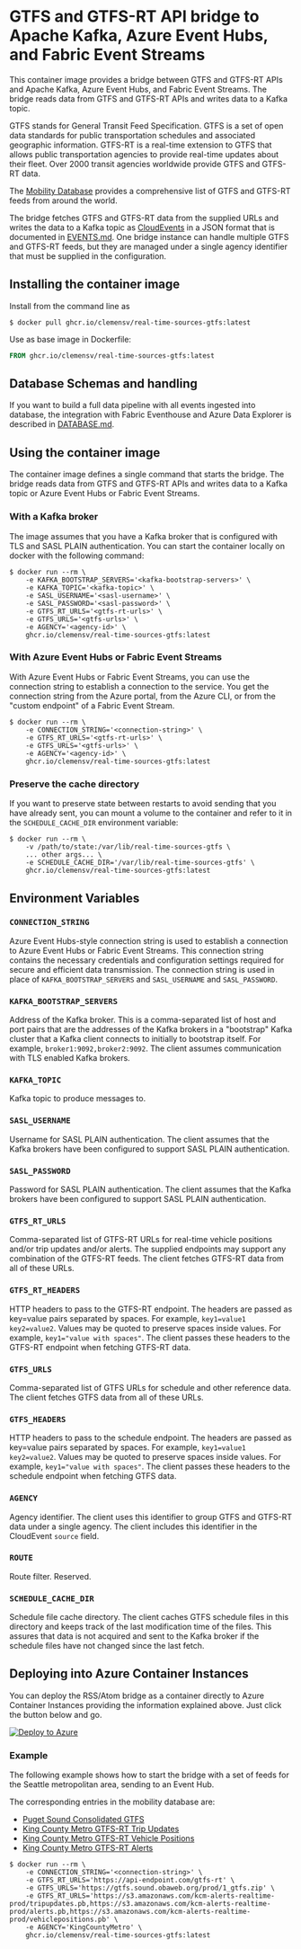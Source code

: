 # GTFS and GTFS-RT API bridge to Apache Kafka, Azure Event Hubs, and Fabric Event Streams

This container image provides a bridge between GTFS and GTFS-RT APIs and Apache
Kafka, Azure Event Hubs, and Fabric Event Streams. The bridge reads data from
GTFS and GTFS-RT APIs and writes data to a Kafka topic.

GTFS stands for General Transit Feed Specification. GTFS is a set of open data
standards for public transportation schedules and associated geographic
information. GTFS-RT is a real-time extension to GTFS that allows public
transportation agencies to provide real-time updates about their fleet. Over 2000
transit agencies worldwide provide GTFS and GTFS-RT data.

The [Mobility Database](https://mobilitydatabase.org) provides a comprehensive list of GTFS
and GTFS-RT feeds from around the world. 

The bridge fetches GTFS and GTFS-RT data from the supplied URLs and writes the
data to a Kafka topic as [CloudEvents](https://cloudevents.io/) in a JSON format that
is documented in [EVENTS.md](EVENTS.md). One bridge instance can handle multiple
GTFS and GTFS-RT feeds, but they are managed under a single agency identifier that
must be supplied in the configuration.

## Installing the container image

Install from the command line as
```shell
$ docker pull ghcr.io/clemensv/real-time-sources-gtfs:latest
```

Use as base image in Dockerfile:

```Dockerfile
FROM ghcr.io/clemensv/real-time-sources-gtfs:latest
```

## Database Schemas and handling

If you want to build a full data pipeline with all events ingested into
database, the integration with Fabric Eventhouse and Azure Data Explorer is
described in [DATABASE.md](../DATABASE.md).

## Using the container image

The container image defines a single command that starts the bridge. The bridge
reads data from GTFS and GTFS-RT APIs and writes data to a Kafka topic or
Azure Event Hubs or Fabric Event Streams.

### With a Kafka broker

The image assumes that you have a Kafka broker that is configured with TLS and
SASL PLAIN authentication. You can start the container locally on docker with
the following command:

```shell
$ docker run --rm \
    -e KAFKA_BOOTSTRAP_SERVERS='<kafka-bootstrap-servers>' \
    -e KAFKA_TOPIC='<kafka-topic>' \
    -e SASL_USERNAME='<sasl-username>' \
    -e SASL_PASSWORD='<sasl-password>' \
    -e GTFS_RT_URLS='<gtfs-rt-urls>' \
    -e GTFS_URLS='<gtfs-urls>' \
    -e AGENCY='<agency-id>' \
    ghcr.io/clemensv/real-time-sources-gtfs:latest
```

### With Azure Event Hubs or Fabric Event Streams

With Azure Event Hubs or Fabric Event Streams, you can use the connection string
to establish a connection to the service. You get the connection string from the
Azure portal, from the Azure CLI, or from the "custom endpoint" of a Fabric
Event Stream.

```shell
$ docker run --rm \
    -e CONNECTION_STRING='<connection-string>' \
    -e GTFS_RT_URLS='<gtfs-rt-urls>' \
    -e GTFS_URLS='<gtfs-urls>' \
    -e AGENCY='<agency-id>' \
    ghcr.io/clemensv/real-time-sources-gtfs:latest
```


### Preserve the cache directory

If you want to preserve state between restarts to avoid sending that you have
already sent, you can mount a volume to the container and refer to it in the
`SCHEDULE_CACHE_DIR` environment variable:

```shell
$ docker run --rm \
    -v /path/to/state:/var/lib/real-time-sources-gtfs \
    ... other args... \
    -e SCHEDULE_CACHE_DIR='/var/lib/real-time-sources-gtfs' \
    ghcr.io/clemensv/real-time-sources-gtfs:latest
```

## Environment Variables

### `CONNECTION_STRING`

Azure Event Hubs-style connection string is used to establish a connection to
Azure Event Hubs or Fabric Event Streams. This connection string contains the
necessary credentials and configuration settings required for secure and
efficient data transmission. The connection string is used in place of
`KAFKA_BOOTSTRAP_SERVERS` and `SASL_USERNAME` and `SASL_PASSWORD`.

### `KAFKA_BOOTSTRAP_SERVERS`

Address of the Kafka broker. This is a comma-separated list of host and port
pairs that are the addresses of the Kafka brokers in a "bootstrap" Kafka cluster
that a Kafka client connects to initially to bootstrap itself. For example,
`broker1:9092,broker2:9092`. The client assumes communication with TLS enabled
Kafka brokers.

### `KAFKA_TOPIC`

Kafka topic to produce messages to.

### `SASL_USERNAME`

Username for SASL PLAIN authentication. The client assumes that the Kafka
brokers have been configured to support SASL PLAIN authentication.

### `SASL_PASSWORD`

Password for SASL PLAIN authentication. The client assumes that the Kafka
brokers have been configured to support SASL PLAIN authentication.

### `GTFS_RT_URLS`

Comma-separated list of GTFS-RT URLs for real-time vehicle positions and/or trip
updates and/or alerts. The supplied endpoints may support any combination of the
GTFS-RT feeds. The client fetches GTFS-RT data from all of these URLs.

### `GTFS_RT_HEADERS`

HTTP headers to pass to the GTFS-RT endpoint. The headers are passed as
key=value pairs separated by spaces. For example, `key1=value1 key2=value2`.
Values may be quoted to preserve spaces inside values. For example,
`key1="value with spaces"`. The client passes these headers to the GTFS-RT
endpoint when fetching GTFS-RT data.

### `GTFS_URLS`

Comma-separated list of GTFS URLs for schedule and other reference data. The
client fetches GTFS data from all of these URLs.

### `GTFS_HEADERS`

HTTP headers to pass to the schedule endpoint. The headers are passed as
key=value pairs separated by spaces. For example, `key1=value1 key2=value2`.
Values may be quoted to preserve spaces inside values. For example,
`key1="value with spaces"`. The client passes these headers to the schedule
endpoint when fetching GTFS data.

### `AGENCY`

Agency identifier. The client uses this identifier to group GTFS and GTFS-RT
data under a single agency. The client includes this identifier in the CloudEvent
`source` field.

### `ROUTE`

Route filter. Reserved.

### `SCHEDULE_CACHE_DIR`

Schedule file cache directory. The client caches GTFS schedule files in this
directory and keeps track of the last modification time of the files. This
assures that data is not acquired and sent to the Kafka broker if the schedule
files have not changed since the last fetch.


## Deploying into Azure Container Instances

You can deploy the RSS/Atom bridge as a container directly to Azure Container
Instances providing the information explained above. Just click the button below and go.

[![Deploy to Azure](https://aka.ms/deploytoazurebutton)](https://portal.azure.com/#create/Microsoft.Template/uri/https%3A%2F%2Fraw.githubusercontent.com%2Fclemensv%2Freal-time-sources%2Fmain%2Fgtfs%2Fazure-template.json)


### Example

The following example shows how to start the bridge with a set of feeds for the
Seattle metropolitan area, sending to an Event Hub.

The corresponding entries in the mobility database are:
*  [Puget Sound Consolidated GTFS](https://mobilitydatabase.org/feeds/mdb-1080)
*  [King County Metro GTFS-RT Trip Updates](https://mobilitydatabase.org/feeds/mdb-1540)
*  [King County Metro GTFS-RT Vehicle Positions](https://mobilitydatabase.org/feeds/mdb-1542)
*  [King County Metro GTFS-RT Alerts](https://mobilitydatabase.org/feeds/mdb-1541)

```shell
$ docker run --rm \
    -e CONNECTION_STRING='<connection-string>' \
    -e GTFS_RT_URLS='https://api-endpoint.com/gtfs-rt' \
    -e GTFS_URLS='https://gtfs.sound.obaweb.org/prod/1_gtfs.zip' \
    -e GTFS_RT_URLS='https://s3.amazonaws.com/kcm-alerts-realtime-prod/tripupdates.pb,https://s3.amazonaws.com/kcm-alerts-realtime-prod/alerts.pb,https://s3.amazonaws.com/kcm-alerts-realtime-prod/vehiclepositions.pb' \
    -e AGENCY='KingCountyMetro' \
    ghcr.io/clemensv/real-time-sources-gtfs:latest
```

